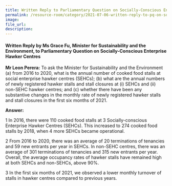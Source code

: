 ```yaml
---  
title: Written Reply to Parliamentary Question on Socially-Conscious Enterprise Hawker Centres by Ms Grace Fu, Minister for Sustainability and the Environment  
permalink: /resource-room/category/2021-07-06-written-reply-to-pq-on-socially-conscious-enterprise-hawker-centres/
image:  
file_url:  
description:  
---  
```


#### Written Reply by Ms Grace Fu, Minister for Sustainability and the Environment, to Parliamentary Question on Socially-Conscious Enterprise Hawker Centres

**Mr Leon Perera:** To ask the Minister for Sustainability and the Environment (a) from 2016 to 2020, what is the annual number of cooked food stalls at social enterprise hawker centres (SEHCs); (b) what are the annual numbers of newly registered hawker stalls and stall closures at (i) SEHCs and (ii) non-SEHC hawker centres; and (c) whether there have been any substantive changes in the monthly rate of newly registered hawker stalls and stall closures in the first six months of 2021.

**Answer:**

1 In 2016, there were 110 cooked food stalls at 3 Socially-conscious Enterprise Hawker Centres (SEHCs). This increased to 274 cooked food stalls by 2018, when 4 more SEHCs became operational. 

2 From 2016 to 2020, there was an average of 20 terminations of tenancies and 59 new entrants per year in SEHCs.  In non-SEHC centres, there was an average of 301 terminations of tenancies and 315 new entrants per year. Overall, the average occupancy rates of hawker stalls have remained high at both SEHCs and non-SEHCs, above 90%.

3 In the first six months of 2021, we observed a lower monthly turnover of stalls in hawker centres compared to previous years. 
